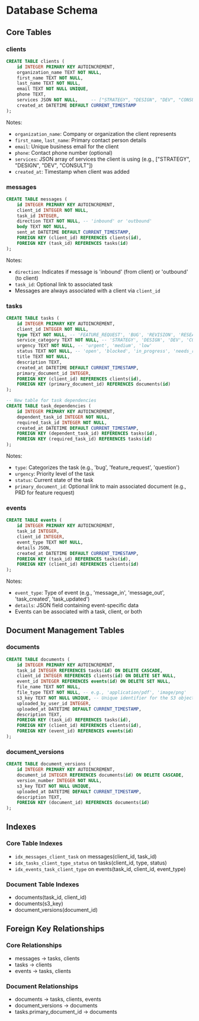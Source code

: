 # Database Schema

## Core Tables

### clients

```sql
CREATE TABLE clients (
    id INTEGER PRIMARY KEY AUTOINCREMENT,
    organization_name TEXT NOT NULL,
    first_name TEXT NOT NULL,
    last_name TEXT NOT NULL,
    email TEXT NOT NULL UNIQUE,
    phone TEXT,
    services JSON NOT NULL,     -- ["STRATEGY", "DESIGN", "DEV", "CONSULT"]
    created_at DATETIME DEFAULT CURRENT_TIMESTAMP
);
```

Notes:

- `organization_name`: Company or organization the client represents
- `first_name`, `last_name`: Primary contact person details
- `email`: Unique business email for the client
- `phone`: Contact phone number (optional)
- `services`: JSON array of services the client is using (e.g., ["STRATEGY", "DESIGN", "DEV", "CONSULT"])
- `created_at`: Timestamp when client was added

### messages

```sql
CREATE TABLE messages (
    id INTEGER PRIMARY KEY AUTOINCREMENT,
    client_id INTEGER NOT NULL,
    task_id INTEGER,
    direction TEXT NOT NULL, -- 'inbound' or 'outbound'
    body TEXT NOT NULL,
    sent_at DATETIME DEFAULT CURRENT_TIMESTAMP,
    FOREIGN KEY (client_id) REFERENCES clients(id),
    FOREIGN KEY (task_id) REFERENCES tasks(id)
);
```

Notes:

- `direction`: Indicates if message is 'inbound' (from client) or 'outbound' (to client)
- `task_id`: Optional link to associated task
- Messages are always associated with a client via `client_id`

### tasks

```sql
CREATE TABLE tasks (
    id INTEGER PRIMARY KEY AUTOINCREMENT,
    client_id INTEGER NOT NULL,
    type TEXT NOT NULL, -- 'FEATURE_REQUEST', 'BUG', 'REVISION', 'RESEARCH', 'QUESTION'
    service_category TEXT NOT NULL, -- 'STRATEGY', 'DESIGN', 'DEV', 'CONSULT'
    urgency TEXT NOT NULL, -- 'urgent', 'medium', 'low'
    status TEXT NOT NULL, -- 'open', 'blocked', 'in_progress', 'needs_review', 'needs_client_review', 'closed'
    title TEXT NOT NULL,
    description TEXT,
    created_at DATETIME DEFAULT CURRENT_TIMESTAMP,
    primary_document_id INTEGER,
    FOREIGN KEY (client_id) REFERENCES clients(id),
    FOREIGN KEY (primary_document_id) REFERENCES documents(id)
);

-- New table for task dependencies
CREATE TABLE task_dependencies (
    id INTEGER PRIMARY KEY AUTOINCREMENT,
    dependent_task_id INTEGER NOT NULL,
    required_task_id INTEGER NOT NULL,
    created_at DATETIME DEFAULT CURRENT_TIMESTAMP,
    FOREIGN KEY (dependent_task_id) REFERENCES tasks(id),
    FOREIGN KEY (required_task_id) REFERENCES tasks(id)
);
```

Notes:

- `type`: Categorizes the task (e.g., 'bug', 'feature_request', 'question')
- `urgency`: Priority level of the task
- `status`: Current state of the task
- `primary_document_id`: Optional link to main associated document (e.g., PRD for feature request)

### events

```sql
CREATE TABLE events (
    id INTEGER PRIMARY KEY AUTOINCREMENT,
    task_id INTEGER,
    client_id INTEGER,
    event_type TEXT NOT NULL,
    details JSON,
    created_at DATETIME DEFAULT CURRENT_TIMESTAMP,
    FOREIGN KEY (task_id) REFERENCES tasks(id),
    FOREIGN KEY (client_id) REFERENCES clients(id)
);
```

Notes:

- `event_type`: Type of event (e.g., 'message_in', 'message_out', 'task_created', 'task_updated')
- `details`: JSON field containing event-specific data
- Events can be associated with a task, client, or both

## Document Management Tables

### documents

```sql
CREATE TABLE documents (
    id INTEGER PRIMARY KEY AUTOINCREMENT,
    task_id INTEGER REFERENCES tasks(id) ON DELETE CASCADE,
    client_id INTEGER REFERENCES clients(id) ON DELETE SET NULL,
    event_id INTEGER REFERENCES events(id) ON DELETE SET NULL,
    file_name TEXT NOT NULL,
    file_type TEXT NOT NULL, -- e.g., 'application/pdf', 'image/png'
    s3_key TEXT NOT NULL UNIQUE, -- Unique identifier for the S3 object
    uploaded_by_user_id INTEGER,
    uploaded_at DATETIME DEFAULT CURRENT_TIMESTAMP,
    description TEXT,
    FOREIGN KEY (task_id) REFERENCES tasks(id),
    FOREIGN KEY (client_id) REFERENCES clients(id),
    FOREIGN KEY (event_id) REFERENCES events(id)
);
```

### document_versions

```sql
CREATE TABLE document_versions (
    id INTEGER PRIMARY KEY AUTOINCREMENT,
    document_id INTEGER REFERENCES documents(id) ON DELETE CASCADE,
    version_number INTEGER NOT NULL,
    s3_key TEXT NOT NULL UNIQUE,
    uploaded_at DATETIME DEFAULT CURRENT_TIMESTAMP,
    description TEXT,
    FOREIGN KEY (document_id) REFERENCES documents(id)
);
```

## Indexes

### Core Table Indexes

- `idx_messages_client_task` on messages(client_id, task_id)
- `idx_tasks_client_type_status` on tasks(client_id, type, status)
- `idx_events_task_client_type` on events(task_id, client_id, event_type)

### Document Table Indexes

- documents(task_id, client_id)
- documents(s3_key)
- document_versions(document_id)

## Foreign Key Relationships

### Core Relationships

- messages → tasks, clients
- tasks → clients
- events → tasks, clients

### Document Relationships

- documents → tasks, clients, events
- document_versions → documents
- tasks.primary_document_id → documents
